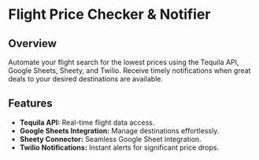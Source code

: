 # Flight Price Checker & Notifier

## Overview

Automate your flight search for the lowest prices using the Tequila API, Google Sheets, Sheety, and Twilio. Receive timely notifications when great deals to your desired destinations are available.

## Features

- **Tequila API:** Real-time flight data access.
- **Google Sheets Integration:** Manage destinations effortlessly.
- **Sheety Connector:** Seamless Google Sheet integration.
- **Twilio Notifications:** Instant alerts for significant price drops.
